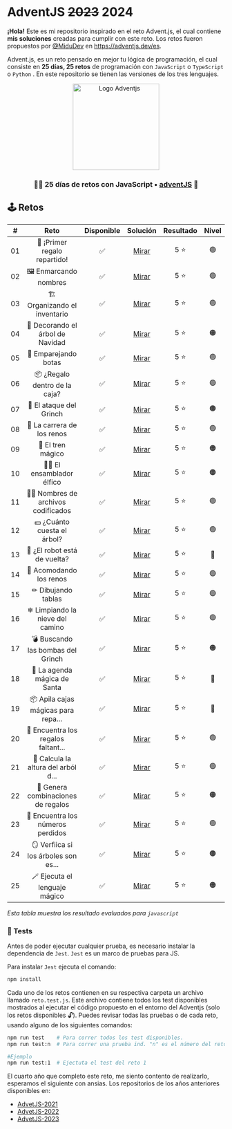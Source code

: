 # AdventJS ~~2023~~ 2024

**¡Hola!** Este es mi repositorio inspirado en el reto Advent.js, el cual contiene **mis soluciones** creadas para cumplir con este reto. Los retos fueron propuestos por [@MiduDev](https://github.com/midudev "@MiduDev") en https://adventjs.dev/es.

Advent.js, es un reto pensado en mejor tu lógica de programación, el cual consiste en **25 días, 25 retos** de programación con ```JavaScript``` o ```TypeScript``` o ```Python``` . En este repositorio se tienen las versiones de los tres lenguajes.

<p align="center"> 
  <img  
    height="200"
    src="https://github.com/user-attachments/assets/acb2747a-6c12-4f90-b975-0fcce495fe02"
    alt="Logo Adventjs"
  />
</p>

<h3 align="center">🧑‍🚀 25 días de retos con JavaScript • <a href="https://adventjs.dev">adventJS</a> 🚀</h3>

## 🕹️ Retos

|  #  |                  Reto                       |   Disponible    |                Solución                  |  Resultado  |  Nivel  |
| :-: | :------------------------------------------------------------------: | :------------:  | :----------------------------------------: | :---------: | :---------: |
| 01  |   🎁 ¡Primer regalo repartido!    |       ✅        | [Mirar](retos/01_primer_regalo/README.md) |   5 ⭐   |    🟢    |  
| 02  |       🖼 Enmarcando nombres       |       ✅        | [Mirar](retos/02_enmarcando_nombres/README.md) |   5 ⭐   |    🟢    |  
| 03  |   🏗 Organizando el inventario    |       ✅        | [Mirar](retos/03_orgianizando_inventario/README.md) |   5 ⭐   |    🟢    |  
| 04  | 🎄 Decorando el árbol de Navidad  |       ✅        | [Mirar](retos/04_decorando_arbol/README.md) |   5 ⭐   |    🟠    |  
| 05  |       👞 Emparejando botas        |       ✅        | [Mirar](retos/05_emparejando_botas/README.md) |   5 ⭐   |    🟢    |  
| 06  |   📦 ¿Regalo dentro de la caja?   |       ✅        | [Mirar](retos/06_regalos_caja/README.md) |   5 ⭐   |    🟢    |  
| 07  |      👹 El ataque del Grinch      |       ✅        | [Mirar](retos/07_ataque_grinch/README.md) |   5 ⭐   |    🟠    |  
| 08  |    🦌 La carrera de los renos     |       ✅        | [Mirar](retos/08_carrera_renos/README.md) |   5 ⭐   |    🟢    |  
| 09  |         🚂 El tren mágico         |       ✅        | [Mirar](retos/09_tren_magico/README.md) |   5 ⭐   |    🟠    |  
| 10  |      👩‍💻 El ensamblador élfico     |       ✅        | [Mirar](retos/10_ensamblador/README.md) |   5 ⭐   |    🟠    |  
| 11  |🏴‍☠️ Nombres de archivos codificados |       ✅        | [Mirar](retos/11_archivos_codificados/README.md) |   5 ⭐   |    🟢    |  
| 12  |    💵 ¿Cuánto cuesta el árbol?    |       ✅        | [Mirar](retos/12_cuanto_cuesta/README.md) |   5 ⭐   |    🟢    |  
| 13  |    🤖 ¿El robot está de vuelta?   |       ✅        | [Mirar](retos/13_robot/README.md) |   5 ⭐   |    🔴    |  
| 14  |      🦌 Acomodando los renos      |       ✅        | [Mirar](retos/14_acomodando_renos/README.md) |   5 ⭐   |    🟢    |  
| 15  |        ✏ Dibujando tablas        |       ✅        | [Mirar](retos/15_dibujando_tablas/README.md) |   5 ⭐   |    🟢    |  
| 16  |  ❄ Limpiando la nieve del camino  |       ✅        | [Mirar](retos/16_limpiando_nieve/README.md) |   5 ⭐   |    🟢    |  
| 17  | 💣 Buscando las bombas del Grinch |       ✅        | [Mirar](retos/17_busca_bombas/README.md) |   5 ⭐   |    🟠    |  
| 18  |   📇 La agenda mágica de Santa    |       ✅        | [Mirar](retos/18_agenda_magica/README.md) |   5 ⭐   |    🔴    |  
| 19  |📦 Apila cajas mágicas para repa...|       ✅        | [Mirar](retos/19_apila_cajas/README.md) |   5 ⭐   |    🔴    |  
| 20  |🎁 Encuentra los regalos faltant... |       ✅        | [Mirar](retos/20_faltantes_y_duplicados/README.md) |   5 ⭐   |    🟢    |  
| 21  |🎄 Calcula la altura del arból d...|       ✅        | [Mirar](retos/21_calcula_altura/README.md) |   5 ⭐   |    🟢    |  
| 22  | 🎁 Genera combinaciones de regalos|       ✅        | [Mirar](retos/22_combinaciones/README.md) |   5 ⭐   |    🟠    |  
| 23  | 🔢 Encuentra los números perdidos |       ✅        | [Mirar](retos/23_numeros_perdidos/README.md) |   5 ⭐   |    🟢    |  
| 24  |🪞 Verfiica si los árboles son es...|       ✅        | [Mirar](retos/24_espejos_magicos/README.md) |   5 ⭐   |    🟠    |
| 25  |   🪄 Ejecuta el lenguaje mágico   |       ✅        | [Mirar](retos/25_lenguaje_magico/README.md) |   5 ⭐   |    🟠    |

*Esta tabla muestra los resultado evaluados para `javascript`*

### 🧪 Tests

Antes de poder ejecutar cualquier prueba, es necesario instalar la dependencia de `Jest`. `Jest` es un marco de pruebas para JS.

Para instalar `Jest` ejecuta el comando:

```bash
npm install
```

Cada uno de los retos contienen en su respectiva carpeta un archivo llamado `reto.test.js`. Este archivo contiene todos los test disponibles mostrados al ejecutar el código propuesto en el entorno del Adventjs (solo los retos disponibles 🔓). Puedes revisar todas las pruebas o de cada reto, usando alguno de los siguientes comandos:

```bash
npm run test    # Para correr todos los test disponibles.
npm run test:n  # Para correr una prueba ind. "n" es el número del reto.

#Ejemplo
npm run test:1  # Ejectuta el test del reto 1
```

El cuarto año que completo este reto, me siento contento de realizarlo, esperamos el siguiente con ansias.
Los repositorios de los años anteriores disponibles en:

* [AdvetJS-2021](https://github.com/jaimes1br/AdventJS-2021 "AdvetJS-2021")
* [AdvetJS-2022](https://github.com/jaimes1br/AdventJS-2022 "AdvetJS-2022")
* [AdvetJS-2023](https://github.com/jaimes1br/AdventJS-2023 "AdvetJS-2023")
